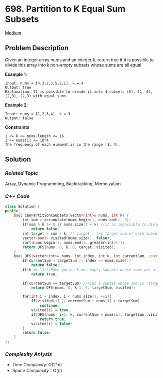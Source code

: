 # 698. Partition to K Equal Sum Subsets
[Medium](https://leetcode.com/problems/partition-to-k-equal-sum-subsets/description/)

## Problem Description

Given an integer array nums and an integer k, return true if it is possible to divide this array into k non-empty subsets whose sums are all equal.


**Example 1**:
```
Input: nums = [4,3,2,3,5,2,1], k = 4
Output: true
Explanation: It is possible to divide it into 4 subsets (5), (1, 4), (2,3), (2,3) with equal sums.
```
**Example 2**:
```
Input: nums = [1,2,3,4], k = 3
Output: false
```


**Constraints**
```
1 <= k <= nums.length <= 16
1 <= nums[i] <= 10^4
The frequency of each element is in the range [1, 4].
```

## Solution

### _Related Topic_
   Array, Dynamic Programming, Backtracking, Memoization

### _C++ Code_
```cpp
class Solution {
public:
    bool canPartitionKSubsets(vector<int>& nums, int k) {
        int sum = accumulate(nums.begin(), nums.end(), 0);
        if(sum % k != 0 || nums.size() < k) //it is impossible to divide into k non-empty subsets whose sums are all equal.
            return false;
        int target = sum / k; // target : the target sum of each subsets
        vector<bool> visited(nums.size(), false);
        sort(nums.begin(), nums.end(), greater<int>());
        return DFS(nums, 0, k, 0, target, visited);
    }
    bool DFS(vector<int>& nums, int index, int k, int currentSum, const int targetSum, vector<bool> &visited){
        if(currentSum > targetSum || index >= nums.size())
            return false;
        if(k <= 1) //Have gotten k non-empty subsets whose sums are all equal
            return true;
        
        if(currentSum == targetSum) //Find a subset whose sum is 'target'
            return DFS(nums, 0, k-1, 0, targetSum, visited);

        for(int i = index; i < nums.size(); ++i){
            if(visited[i] || currentSum + nums[i] > targetSum)
                continue;
            visited[i] = true;
            if(DFS(nums, i+1, k, currentSum + nums[i], targetSum, visited))
                return true;
            visited[i] = false;
        }
        return false;
    }
};
```

### _Complexity Anlysis_
- _Time Complexity_: O(2^n)
- _Space Complexity_：O(n)
